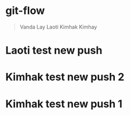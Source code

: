 # git-flow
> Vanda
> Lay
> Laoti
> Kimhak
> Kimhay 

# Laoti test new push
# Kimhak test new push 2
# Kimhak test new push 1
